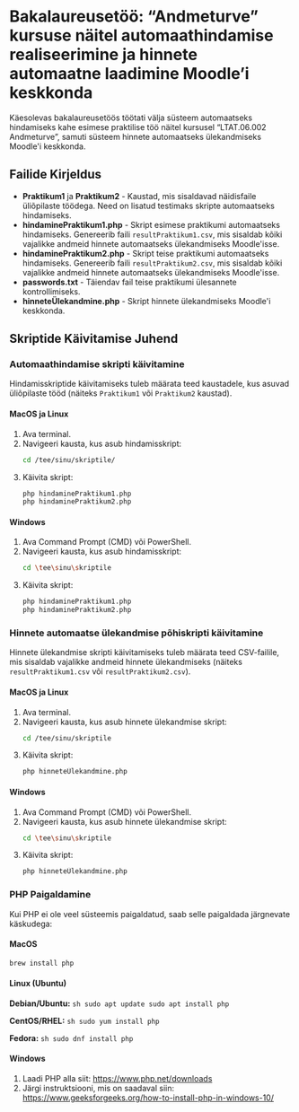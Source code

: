 # Bakalaureusetöö: “Andmeturve” kursuse näitel automaathindamise realiseerimine ja hinnete automaatne laadimine Moodle’i keskkonda


Käesolevas bakalaureusetöös töötati välja süsteem automaatseks hindamiseks kahe esimese praktilise töö näitel kursusel “LTAT.06.002 Andmeturve”, samuti süsteem hinnete automaatseks ülekandmiseks Moodle'i keskkonda.

## Failide Kirjeldus

- **Praktikum1** ja **Praktikum2** - Kaustad, mis sisaldavad näidisfaile üliõpilaste töödega. Need on lisatud testimaks skripte automaatseks hindamiseks.
- **hindaminePraktikum1.php** - Skript esimese praktikumi automaatseks hindamiseks. Genereerib faili `resultPraktikum1.csv`, mis sisaldab kõiki vajalikke andmeid hinnete automaatseks ülekandmiseks Moodle'isse.
- **hindaminePraktikum2.php** - Skript teise praktikumi automaatseks hindamiseks. Genereerib faili `resultPraktikum2.csv`, mis sisaldab kõiki vajalikke andmeid hinnete automaatseks ülekandmiseks Moodle'isse.
- **passwords.txt** - Täiendav fail teise praktikumi ülesannete kontrollimiseks.
- **hinneteÜlekandmine.php** - Skript hinnete ülekandmiseks Moodle'i keskkonda.


## Skriptide Käivitamise Juhend

### Automaathindamise skripti  käivitamine

Hindamisskriptide käivitamiseks tuleb määrata teed kaustadele, kus asuvad üliõpilaste tööd (näiteks `Praktikum1` või `Praktikum2` kaustad).

#### MacOS ja Linux
1. Ava terminal.
2. Navigeeri kausta, kus asub hindamisskript:
    ```sh
    cd /tee/sinu/skriptile/
    ```
3. Käivita skript:
    ```sh
    php hindaminePraktikum1.php
    php hindaminePraktikum2.php
    ```

#### Windows
1. Ava Command Prompt (CMD) või PowerShell.
2. Navigeeri kausta, kus asub hindamisskript:
    ```sh
    cd \tee\sinu\skriptile
    ```
3. Käivita skript:
    ```sh
    php hindaminePraktikum1.php
    php hindaminePraktikum2.php
    ```


### Hinnete automaatse ülekandmise põhiskripti käivitamine

Hinnete ülekandmise skripti käivitamiseks tuleb määrata teed CSV-failile, mis sisaldab vajalikke andmeid hinnete ülekandmiseks (näiteks `resultPraktikum1.csv` või `resultPraktikum2.csv`).

#### MacOS ja Linux
1. Ava terminal.
2. Navigeeri kausta, kus asub hinnete ülekandmise skript:
    ```sh
    cd /tee/sinu/skriptile
    ```
3. Käivita skript:
    ```sh
    php hinneteÜlekandmine.php
    ```

#### Windows
1. Ava Command Prompt (CMD) või PowerShell.
2. Navigeeri kausta, kus asub hinnete ülekandmise skript:
    ```sh
    cd \tee\sinu\skriptile
    ```
3. Käivita skript:
    ```sh
    php hinneteÜlekandmine.php
    ```

### PHP Paigaldamine

Kui PHP ei ole veel süsteemis paigaldatud, saab selle paigaldada järgnevate käskudega:

#### MacOS

```sh
brew install php
```

#### Linux (Ubuntu)

  **Debian/Ubuntu:**
        ```sh
        sudo apt update
        sudo apt install php
        ```
  
**CentOS/RHEL:**
        ```sh
        sudo yum install php
        ```
  
**Fedora:**
        ```sh
        sudo dnf install php
        ```

#### Windows

1. Laadi PHP alla siit: https://www.php.net/downloads
2. Järgi instruktsiooni, mis on saadaval siin: https://www.geeksforgeeks.org/how-to-install-php-in-windows-10/

